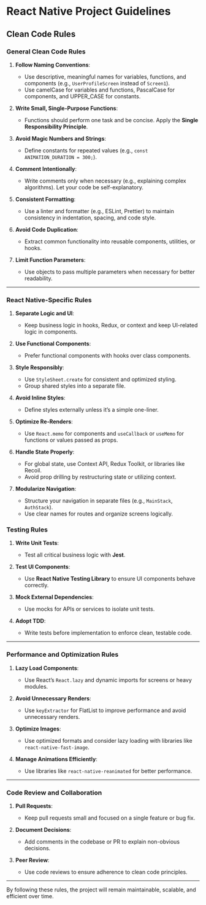 # React Native Project Guidelines

## **Clean Code Rules**

### **General Clean Code Rules**

1. **Follow Naming Conventions**:

   - Use descriptive, meaningful names for variables, functions, and components (e.g., `UserProfileScreen` instead of `Screen1`).
   - Use camelCase for variables and functions, PascalCase for components, and UPPER_CASE for constants.

2. **Write Small, Single-Purpose Functions**:

   - Functions should perform one task and be concise. Apply the **Single Responsibility Principle**.

3. **Avoid Magic Numbers and Strings**:

   - Define constants for repeated values (e.g., `const ANIMATION_DURATION = 300;`).

4. **Comment Intentionally**:

   - Write comments only when necessary (e.g., explaining complex algorithms). Let your code be self-explanatory.

5. **Consistent Formatting**:

   - Use a linter and formatter (e.g., ESLint, Prettier) to maintain consistency in indentation, spacing, and code style.

6. **Avoid Code Duplication**:

   - Extract common functionality into reusable components, utilities, or hooks.

7. **Limit Function Parameters**:
   - Use objects to pass multiple parameters when necessary for better readability.

---

### **React Native-Specific Rules**

1. **Separate Logic and UI**:

   - Keep business logic in hooks, Redux, or context and keep UI-related logic in components.

2. **Use Functional Components**:

   - Prefer functional components with hooks over class components.

3. **Style Responsibly**:

   - Use `StyleSheet.create` for consistent and optimized styling.
   - Group shared styles into a separate file.

4. **Avoid Inline Styles**:

   - Define styles externally unless it’s a simple one-liner.

5. **Optimize Re-Renders**:

   - Use `React.memo` for components and `useCallback` or `useMemo` for functions or values passed as props.

6. **Handle State Properly**:

   - For global state, use Context API, Redux Toolkit, or libraries like Recoil.
   - Avoid prop drilling by restructuring state or utilizing context.

7. **Modularize Navigation**:
   - Structure your navigation in separate files (e.g., `MainStack`, `AuthStack`).
   - Use clear names for routes and organize screens logically.

### **Testing Rules**

1. **Write Unit Tests**:

   - Test all critical business logic with **Jest**.

2. **Test UI Components**:

   - Use **React Native Testing Library** to ensure UI components behave correctly.

3. **Mock External Dependencies**:

   - Use mocks for APIs or services to isolate unit tests.

4. **Adopt TDD**:
   - Write tests before implementation to enforce clean, testable code.

---

### **Performance and Optimization Rules**

1. **Lazy Load Components**:

   - Use React’s `React.lazy` and dynamic imports for screens or heavy modules.

2. **Avoid Unnecessary Renders**:

   - Use `keyExtractor` for FlatList to improve performance and avoid unnecessary renders.

3. **Optimize Images**:

   - Use optimized formats and consider lazy loading with libraries like `react-native-fast-image`.

4. **Manage Animations Efficiently**:
   - Use libraries like `react-native-reanimated` for better performance.

---

### **Code Review and Collaboration**

1. **Pull Requests**:

   - Keep pull requests small and focused on a single feature or bug fix.

2. **Document Decisions**:

   - Add comments in the codebase or PR to explain non-obvious decisions.

3. **Peer Review**:
   - Use code reviews to ensure adherence to clean code principles.

---

By following these rules, the project will remain maintainable, scalable, and efficient over time.
